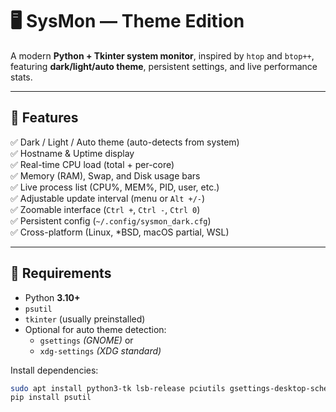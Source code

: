 # 🖥️ SysMon — Theme Edition

A modern **Python + Tkinter system monitor**, inspired by `htop` and `btop++`,  
featuring **dark/light/auto theme**, persistent settings, and live performance stats.

---

## 🚀 Features

✅ Dark / Light / Auto theme (auto-detects from system)  
✅ Hostname & Uptime display  
✅ Real-time CPU load (total + per-core)  
✅ Memory (RAM), Swap, and Disk usage bars  
✅ Live process list (CPU%, MEM%, PID, user, etc.)  
✅ Adjustable update interval (menu or `Alt +/-`)  
✅ Zoomable interface (`Ctrl +`, `Ctrl -`, `Ctrl 0`)  
✅ Persistent config (`~/.config/sysmon_dark.cfg`)  
✅ Cross-platform (Linux, *BSD, macOS partial, WSL)

---

## 🧩 Requirements

- Python **3.10+**
- `psutil`
- `tkinter` (usually preinstalled)
- Optional for auto theme detection:
  - `gsettings` *(GNOME)* or  
  - `xdg-settings` *(XDG standard)*

Install dependencies:

```bash
sudo apt install python3-tk lsb-release pciutils gsettings-desktop-schemas
pip install psutil
